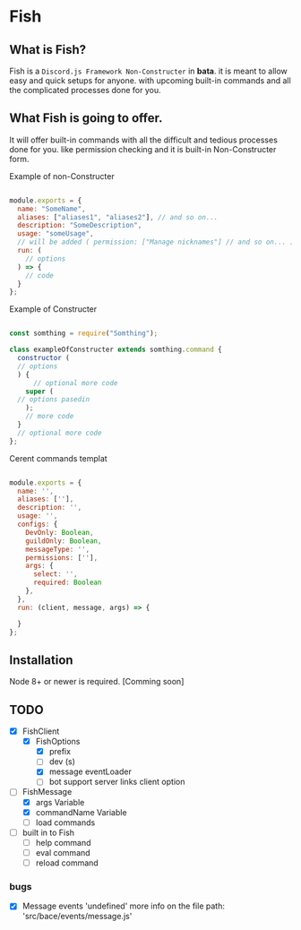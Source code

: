 # Fish

## What is Fish?

Fish is a `Discord.js Framework Non-Constructer` in **bata**.
it is meant to allow easy and quick setups for anyone. with 
upcoming built-in commands and all the complicated processes done for you.

## What Fish is going to offer.

It will offer built-in commands with all the difficult and tedious
processes done for you. like permission checking and it is built-in 
Non-Constructer form. 

Example of non-Constructer
```js

module.exports = {
  name: "SomeName",
  aliases: ["aliases1", "aliases2"], // and so on...
  description: "SomeDescription",
  usage: "someUsage",
  // will be added ( permission: ["Manage nicknames"] // and so on... )
  run: (
    // options
  ) => {
    // code
  }
};

```

Example of Constructer
```js

const somthing = require("Somthing");

class exampleOfConstructer extends somthing.command {
  constructor (
  // options
  ) {
      // optional more code
    super (
  // options pasedin
    );
    // more code
  }
  // optional more code
};

```

Cerent commands templat
```js

module.exports = {
  name: '',
  aliases: [''],
  description: '',
  usage: '',
  configs: {
    DevOnly: Boolean,
    guildOnly: Boolean,
    messageType: '',
    permissions: [''],
    args: {
      select: '',
      required: Boolean
    },
  },
  run: (client, message, args) => {

  }
};

```

## Installation

Node 8+ or newer is required.
[Comming soon]

## TODO

- [x] FishClient
  - [x] FishOptions
    - [x] prefix
    - [ ] dev (s)
    - [x] message eventLoader
    - [ ] bot support server links client option
- [ ] FishMessage
  - [x] args Variable
  - [x] commandName Variable
  - [ ] load commands
- [ ] built in to Fish
  - [ ] help command
  - [ ] eval command
  - [ ] reload command

### bugs

- [X] Message events 'undefined' more info on the file path: 'src/bace/events/message.js'
